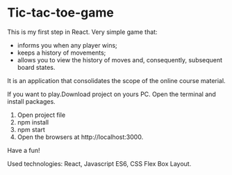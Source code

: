 # Tic-tac-toe-game

This is my first step in React. Very simple game that:

 - informs you when any player wins;
 - keeps a history of movements;
 - allows you to view the history of moves and, consequently, subsequent board states.

It is an application that consolidates the scope of the online course material.

If you want to play.Download project on yours PC. Open the terminal and install packages.

1. Open project file
2. npm install
3. npm start
4. Open the browsers at http://localhost:3000.

Have a fun!

Used technologies: React, Javascript ES6, CSS Flex Box Layout.
